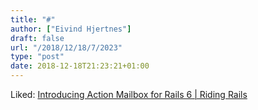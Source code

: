 ```yaml
---
title: "#"
author: ["Eivind Hjertnes"]
draft: false
url: "/2018/12/18/7/2023"
type: "post"
date: 2018-12-18T21:23:21+01:00
---
```


Liked:
[Introducing
Action Mailbox for Rails 6 | Riding Rails](https://weblog.rubyonrails.org/2018/12/13/introducing-action-mailbox-for-rails-6/)
